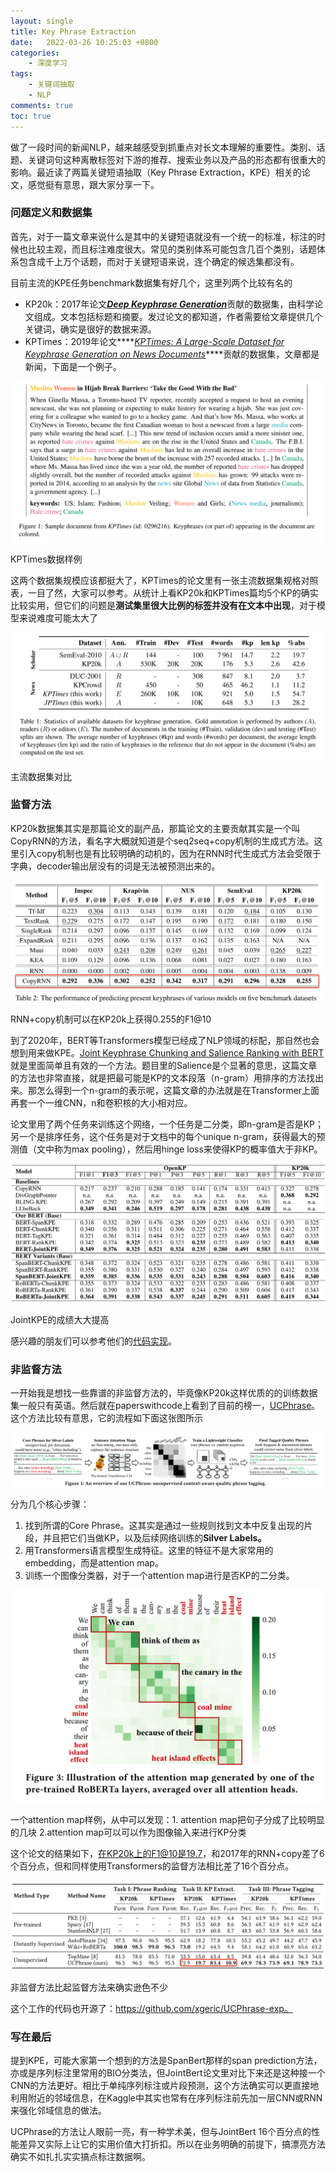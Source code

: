 ```yaml
---
layout: single
title: Key Phrase Extraction
date:   2022-03-26 10:25:03 +0800
categories: 
    - 深度学习
tags: 
    - 关键词抽取
    - NLP
comments: true
toc: true
---
```


做了一段时间的新闻NLP，越来越感受到抓重点对长文本理解的重要性。类别、话题、关键词句这种离散标签对下游的推荐、搜索业务以及产品的形态都有很重大的影响。最近读了两篇关键短语抽取（Key Phrase Extraction，KPE）相关的论文，感觉挺有意思，跟大家分享一下。

### 问题定义和数据集

首先，对于一篇文章来说什么是其中的关键短语就没有一个统一的标准，标注的时候也比较主观，而且标注难度很大。常见的类别体系可能包含几百个类别，话题体系包含成千上万个话题，而对于关键短语来说，连个确定的候选集都没有。

目前主流的KPE任务benchmark数据集有好几个，这里列两个比较有名的

- KP20k：2017年论文[***Deep Keyphrase Generation***](https://arxiv.org/pdf/1704.06879v3.pdf)贡献的数据集，由科学论文组成。文本包括标题和摘要。发过论文的都知道，作者需要给文章提供几个关键词，确实是很好的数据来源。
- KPTimes：2019年论文****[*KPTimes: A Large-Scale Dataset for Keyphrase Generation on News Documents*](https://arxiv.org/abs/1911.12559)****贡献的数据集，文章都是新闻，下面是一个例子。

![KPTimes数据样例](/assets/KPE/Untitled.png)

KPTimes数据样例

这两个数据集规模应该都挺大了，KPTimes的论文里有一张主流数据集规格对照表，一目了然，大家可以参考。从统计上看KP20k和KPTimes篇均5个KP的确实比较实用，但它们的问题是**测试集里很大比例的标签并没有在文本中出现**，对于模型来说难度可能太大了

![主流数据集对比](/assets/KPE/Untitled1.png)

主流数据集对比

### 监督方法

KP20k数据集其实是那篇论文的副产品，那篇论文的主要贡献其实是一个叫CopyRNN的方法，看名字大概就知道是个seq2seq+copy机制的生成式方法。这里引入copy机制也是有比较明确的动机的，因为在RNN时代生成式方法会受限于字典，decoder输出层没有的词是无法被预测出来的。

![RNN+copy机制可以在KP20k上获得0.255的F1@10](/assets/KPE/Untitled2.png)

RNN+copy机制可以在KP20k上获得0.255的F1@10

到了2020年，BERT等Transformers模型已经成了NLP领域的标配，那自然也会想到用来做KPE。[Joint Keyphrase Chunking and Salience Ranking with BERT](https://arxiv.org/pdf/2004.13639.pdf) 就是里面简单且有效的一个方法。题目里的Salience是个显著的意思，这篇文章的方法也非常直接，就是把最可能是KP的文本段落（n-gram）用排序的方法找出来。那怎么得到一个n-gram的表示呢，这篇文章的办法就是在Transformer上面再套一个一维CNN，n和卷积核的大小相对应。

论文里用了两个任务来训练这个网络，一个任务是二分类，即n-gram是否是KP；另一个是排序任务，这个任务是对于文档中的每个unique n-gram，获得最大的预测值（文中称为max pooling），然后用hinge loss来使得KP的概率值大于非KP。

![JointKPE的成绩大大提高](/assets/KPE/Untitled3.png)

JointKPE的成绩大大提高

感兴趣的朋友们可以参考他们的[代码实现](https://github.com/thunlp/BERT-KPE)。

### 非监督方法

一开始我是想找一些靠谱的非监督方法的，毕竟像KP20k这样优质的的训练数据集一般只有英语。然后就在paperswithcode上看到了目前的榜一，[UCPhrase](https://doi.org/10.1145/3447548.3467397)。这个方法比较有意思，它的流程如下面这张图所示

![Untitled](/assets/KPE/Untitled4.png)

分为几个核心步骤：

1. 找到所谓的Core Phrase。这其实是通过一些规则找到文本中反复出现的片段，并且把它们当做KP，以及后续网络训练的**Silver Labels。**
2. 用Transformers语言模型生成特征。这里的特征不是大家常用的embedding，而是attention map。
3. 训练一个图像分类器，对于一个attention map进行是否KP的二分类。

![一个attention map样例，从中可以发现：1. attention map把句子分成了比较明显的几块 2.attention map可以可以作为图像输入来进行KP分类](/assets/KPE/Untitled5.png)

一个attention map样例，从中可以发现：1. attention map把句子分成了比较明显的几块 2.attention map可以可以作为图像输入来进行KP分类

这个论文的结果如下，在KP20k上的F1@10是19.7，和2017年的RNN+copy差了6个百分点，但和同样使用Transformers的监督方法相比差了16个百分点。

![非监督方法比起监督方法来确实逊色不少](/assets/KPE/Untitled6.png)

非监督方法比起监督方法来确实逊色不少

这个工作的代码也开源了：https://github.com/xgeric/UCPhrase-exp。

### 写在最后

提到KPE，可能大家第一个想到的方法是SpanBert那样的span prediction方法，亦或是序列标注里常用的BIO分类法，但JointBert论文里对比下来还是这种接一个CNN的方法更好。相比于单纯序列标注或片段预测，这个方法确实可以更直接地利用附近的邻域信息，在Kaggle中其实也常有在序列标注前先加一层CNN或RNN来强化邻域信息的做法。

UCPhrase的方法让人眼前一亮，有一种学术美，但与JointBert 16个百分点的性能差异又实际上让它的实用价值大打折扣。所以在业务明确的前提下，搞漂亮方法确实不如扎扎实实搞点标注数据啊。